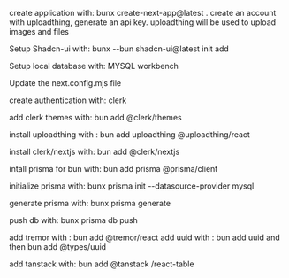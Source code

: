 create application with: bunx create-next-app@latest .
create an account with uploadthing, generate an api key. uploadthing will be used to upload images and files

Setup Shadcn-ui with: bunx --bun shadcn-ui@latest init add

Setup local database with: MYSQL workbench

Update the next.config.mjs file

create authentication with: clerk 

add clerk themes with: bun add @clerk/themes

install uploadthing with : bun add uploadthing @uploadthing/react

install clerk/nextjs with: bun add @clerk/nextjs

intall prisma for bun with: bun add prisma @prisma/client

initialize prisma with: bunx prisma init --datasource-provider mysql 

generate prisma with: bunx prisma generate

push db with: bunx prisma db push

add tremor with : bun add @tremor/react
add uuid with : bun add uuid and then bun add @types/uuid

add tanstack with: bun add @tanstack /react-table